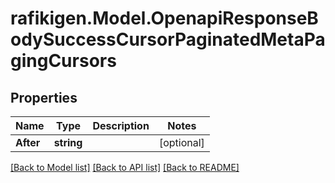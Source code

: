 # rafikigen.Model.OpenapiResponseBodySuccessCursorPaginatedMetaPagingCursors

## Properties

Name | Type | Description | Notes
------------ | ------------- | ------------- | -------------
**After** | **string** |  | [optional] 

[[Back to Model list]](../README.md#documentation-for-models) [[Back to API list]](../README.md#documentation-for-api-endpoints) [[Back to README]](../README.md)

